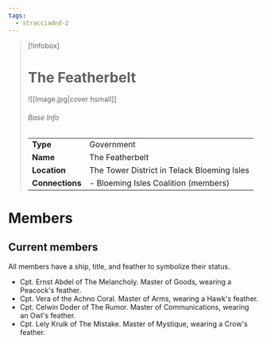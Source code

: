 ```yaml
---
tags:
  - stracciadnd-2
---
```

> [!infobox]  
> # The Featherbelt
> ![[Image.jpg|cover hsmall]]  
> ###### Base Info
> | | |  
> |---|---|  
> | **Type** | Government | 
> | **Name** | The Featherbelt |
> | **Location** | The Tower District in Telack Bloeming Isles |
> | **Connections** | - Bloeming Isles Coalition (members) |
# Members
## Current members
All members have a ship, title, and feather to symbolize their status.
- Cpt. Ernst Abdel of The Melancholy. Master of Goods, wearing a Peacock's feather.
- Cpt. Vera of the Achno Coral. Master of Arms, wearing a Hawk's feather.
- Cpt. Celwin Doder of The Rumor. Master of Communications, wearing an Owl's feather.
- Cpt. Lely Kruik of The Mistake. Master of Mystique, wearing a Crow's feather.
